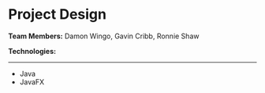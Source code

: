 # Project Design

<b>Team Members:</b> Damon Wingo, Gavin Cribb, Ronnie Shaw

<b>Technologies:</b><br/>
<hr/>
<ul>
<li>Java</li>
<li>JavaFX</li>
</ul>
